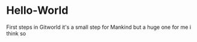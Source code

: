 # Hello-World
First steps in Gitworld
it's a small step for Mankind but a huge one for me
i think so
